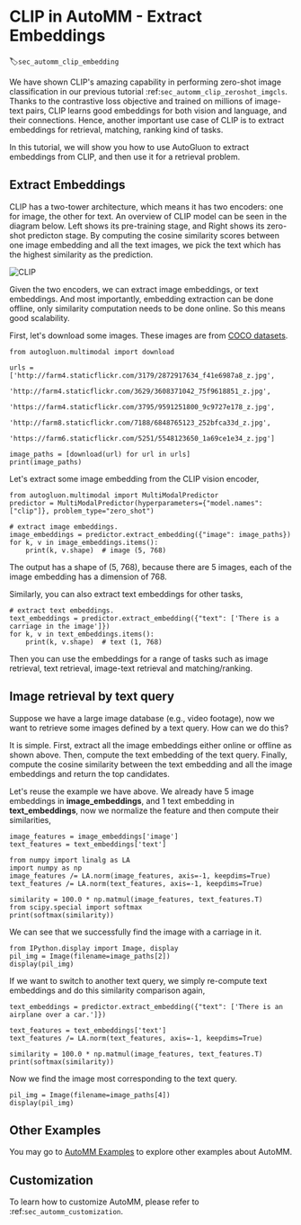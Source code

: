 # CLIP in AutoMM - Extract Embeddings 
:label:`sec_automm_clip_embedding`

We have shown CLIP's amazing capability in performing zero-shot image classification in our previous tutorial :ref:`sec_automm_clip_zeroshot_imgcls`. Thanks to the contrastive loss objective and trained on millions of image-text pairs, CLIP learns good embeddings for both vision and language, and their connections. Hence, another important use case of CLIP is to extract embeddings for retrieval, matching, ranking kind of tasks.

In this tutorial, we will show you how to use AutoGluon to extract embeddings from CLIP, and then use it for a retrieval problem. 


## Extract Embeddings

CLIP has a two-tower architecture, which means it has two encoders: one for image, the other for text. An overview of CLIP model can be seen in the diagram below. Left shows its pre-training stage, and Right shows its zero-shot predicton stage. By computing the cosine similarity scores between one image embedding and all the text images, we pick the text which has the highest similarity as the prediction.

![CLIP](https://github.com/openai/CLIP/raw/main/CLIP.png)

Given the two encoders, we can extract image embeddings, or text embeddings. And most importantly, embedding extraction can be done offline, only similarity computation needs to be done online. So this means good scalability. 

First, let's download some images. These images are from [COCO datasets](https://cocodataset.org/#home).

```{.python .input}
from autogluon.multimodal import download

urls = ['http://farm4.staticflickr.com/3179/2872917634_f41e6987a8_z.jpg',
        'http://farm4.staticflickr.com/3629/3608371042_75f9618851_z.jpg',
        'https://farm4.staticflickr.com/3795/9591251800_9c9727e178_z.jpg',
        'http://farm8.staticflickr.com/7188/6848765123_252bfca33d_z.jpg',
        'https://farm6.staticflickr.com/5251/5548123650_1a69ce1e34_z.jpg']

image_paths = [download(url) for url in urls]
print(image_paths)
```

Let's extract some image embedding from the CLIP vision encoder,

```{.python .input}
from autogluon.multimodal import MultiModalPredictor
predictor = MultiModalPredictor(hyperparameters={"model.names": ["clip"]}, problem_type="zero_shot")

# extract image embeddings.
image_embeddings = predictor.extract_embedding({"image": image_paths})
for k, v in image_embeddings.items():
    print(k, v.shape)  # image (5, 768)
```

The output has a shape of (5, 768), because there are 5 images, each of the image embedding has a dimension of 768. 

Similarly, you can also extract text embeddings for other tasks, 

```{.python .input}
# extract text embeddings.
text_embeddings = predictor.extract_embedding({"text": ['There is a carriage in the image']})
for k, v in text_embeddings.items():
    print(k, v.shape)  # text (1, 768)
```

Then you can use the embeddings for a range of tasks such as image retrieval, text retrieval, image-text retrieval and matching/ranking. 


## Image retrieval by text query

Suppose we have a large image database (e.g., video footage), now we want to retrieve some images defined by a text query. How can we do this? 

It is simple. First, extract all the image embeddings either online or offline as shown above. Then, compute the text embedding of the text query. Finally, compute the cosine similarity between the text embedding and all the image embeddings and return the top candidates. 

Let's reuse the example we have above. We already have 5 image embeddings in **image_embeddings**, and 1 text embedding in **text_embeddings**, now we normalize the feature and then compute their similarities,

```{.python .input}
image_features = image_embeddings['image']
text_features = text_embeddings['text']

from numpy import linalg as LA
import numpy as np
image_features /= LA.norm(image_features, axis=-1, keepdims=True)
text_features /= LA.norm(text_features, axis=-1, keepdims=True)

similarity = 100.0 * np.matmul(image_features, text_features.T)
from scipy.special import softmax
print(softmax(similarity))
```

We can see that we successfully find the image with a carriage in it. 

```{.python .input}
from IPython.display import Image, display
pil_img = Image(filename=image_paths[2])
display(pil_img)
```

If we want to switch to another text query, we simply re-compute text embeddings and do this similarity comparison again,

```{.python .input}
text_embeddings = predictor.extract_embedding({"text": ['There is an airplane over a car.']})

text_features = text_embeddings['text']
text_features /= LA.norm(text_features, axis=-1, keepdims=True)

similarity = 100.0 * np.matmul(image_features, text_features.T)
print(softmax(similarity))
```

Now we find the image most corresponding to the text query. 

```{.python .input}
pil_img = Image(filename=image_paths[4])
display(pil_img)
```


## Other Examples

You may go to [AutoMM Examples](https://github.com/awslabs/autogluon/tree/master/examples/automm) to explore other examples about AutoMM.


## Customization

To learn how to customize AutoMM, please refer to :ref:`sec_automm_customization`.
